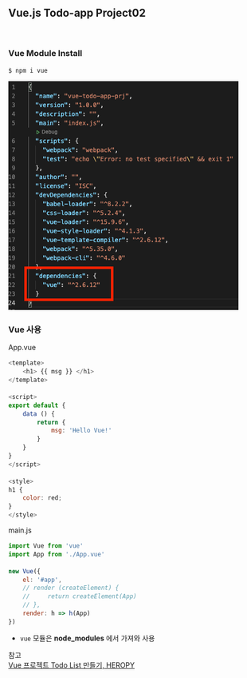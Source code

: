 ## Vue.js Todo-app Project02

<br>

### Vue Module Install
```
$ npm i vue
```
![](img/2021-04-20_Vue01.png)

### Vue 사용
App.vue
```js
<template>
    <h1> {{ msg }} </h1>
</template>

<script>
export default {
    data () {
        return {
            msg: 'Hello Vue!'
        }
    }
}
</script>

<style>
h1 {
    color: red;
}
</style>
```

main.js
```js
import Vue from 'vue'
import App from './App.vue'

new Vue({
    el: '#app',
    // render (createElement) {
    //     return createElement(App)
    // },
    render: h => h(App)
})
```
* `vue` 모듈은 **node_modules** 에서 가져와 사용

참고 <br>
[Vue 프로젝트 Todo List 만들기, HEROPY](https://github.com/HeropCode/Vue-Todo-app)

